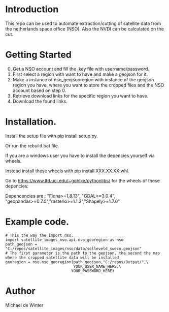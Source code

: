 # Introduction 
This repo can be used to automate extraction/cutting of satellite data from the netherlands space office (NSO).
Also the NVDI can be calculated on the cut.

# Getting Started

0. Get a NSO account and fill the .key file with username/password.
1. First select a region with want to have and make a geojson for it.
2. Make a instance of nso_geojsonregion with instance of the geojson region you have, where you want to store the cropped files and the NSO account based on step 0.
2. Retrieve download links for the specific region you want to have.
3. Download the found links.


# Installation.

Install the setup file with pip install setup.py.

Or run the rebuild.bat file.

If you are a windows user you have to install the depencies yourself via wheels.

Instead install these wheels with pip install XXX.XX.XX.whl.

Go to https://www.lfd.uci.edu/~gohlke/pythonlibs/ for the wheels of these depencies:

Depencencies are : "Fiona>=1.8.13", "GDAL>=3.0.4", "geopandas>=0.7.0","rasterio>=1.1.3","Shapely>=1.7.0"
# Example code.

```
# This the way the import nso.
import satellite_images_nso.api.nso_georegion as nso
path_geojson = "C:/repos/satellite_images/nso/data/solleveld_sweco.geojson"
# The first parameter is the path to the geojson, the second the map where the cropped satellite data will be installed
georegion = nso.nso_georegion(path_geojson,"C:/repos/Output/",\
                              YOUR_USER_NAME_HERE,\
                             YOUR_PASSWORD_HERE)
```


# Author
Michael de Winter

